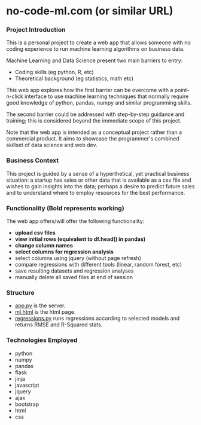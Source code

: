 # no-code-ml.com (or similar URL)
### Project Introduction
This is a personal project to create a web app that allows someone with no coding experience to run machine learning algorithms on business data.

Machine Learning and Data Science present two main barriers to entry:
* Coding skills (eg python, R, etc)
* Theoretical background (eg statistics, math etc)

This web app explores how the first barrier can be overcome with a point-n-click interface to use machine learning techniques that normally require good knowledge of python, pandas, numpy and similar programming skills.

The second barrier could be addressed with step-by-step guidance and training; this is considered beyond the immediate scope of this project.

Note that the web app is intended as a conceptual project rather than a commercial product. It aims to showcase the programmer's combined skillset of data science and web dev.

### Business Context
This project is guided by a sense of a hyperthetical, yet practical business situation: a startup has sales or other data that is available as a csv file and wishes to gain insights into the data; perhaps a desire to predict future sales and to understand where to employ resources for the best performance.  

### Functionality (Bold represents working)
The web app offers/will offer the following functionality:
* **upload csv files**
* **view initial rows (equivalent to df.head() in pandas)**
* **change column names**
* **select columns for regression analysis**
* select columns using jquery (without page refresh)
* compare regressions with different tools (linear, random forest, etc)
* save resulting datasets and regression analyses
* manually delete all saved files at end of session

### Structure
* [app.py](https://github.com/howardvickers/no-code-ml/blob/master/src/app.py) is the server.  
* [ml.html](https://github.com/howardvickers/no-code-ml/blob/master/src/templates/ml.html) is the html page.  
* [regressions.py](https://github.com/howardvickers/no-code-ml/blob/master/src/regressions.py) runs regressions according to selected models and returns RMSE and R-Squared stats.   

### Technologies Employed
* python
* numpy
* pandas
* flask
* jinja
* javascript
* jquery
* ajax
* bootstrap
* html
* css
